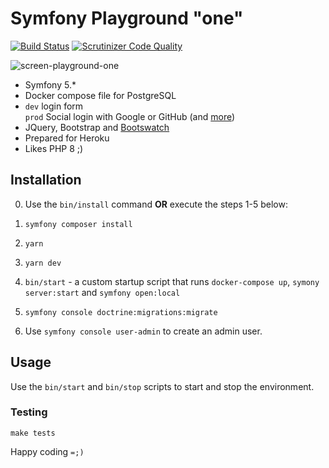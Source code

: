 # Symfony Playground "one"

[![Build Status](https://www.travis-ci.com/elkuku/symfony-playground-one.svg?branch=master)](https://www.travis-ci.com/elkuku/symfony-playground-one)
[![Scrutinizer Code Quality](https://scrutinizer-ci.com/g/elkuku/symfony-playground-one/badges/quality-score.png?b=master)](https://scrutinizer-ci.com/g/elkuku/symfony-playground-one/?branch=master)

![screen-playground-one](https://user-images.githubusercontent.com/33978/103650387-edff8280-4f2d-11eb-84c8-486662e25bd5.png)

* Symfony 5.*
* Docker compose file for PostgreSQL
* `dev` login form <br/> `prod` Social login with Google or GitHub (and [more](https://github.com/knpuniversity/oauth2-client-bundle#step-1-download-the-client-library))
* JQuery, Bootstrap and [Bootswatch](https://bootswatch.com/)
* Prepared for Heroku
* Likes PHP 8 ;)

## Installation

0. Use the `bin/install` command **OR** execute the steps 1-5 below:

1. `symfony composer install`
1. `yarn`
1. `yarn dev`
1. `bin/start` - a custom startup script that runs `docker-compose up`, `symony server:start` and `symfony open:local`
1. `symfony console doctrine:migrations:migrate`
1. Use `symfony console user-admin` to create an admin user.

## Usage

Use the `bin/start` and `bin/stop` scripts to start and stop the environment.

### Testing

```shell
make tests
```

Happy coding `=;)`
